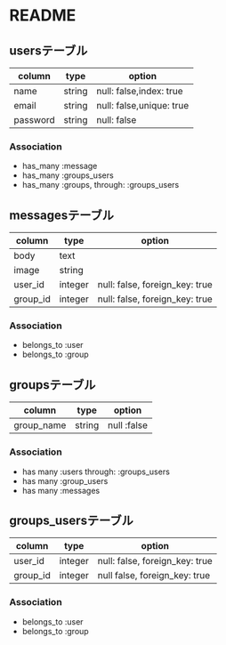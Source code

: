 # README
## usersテーブル

|column|type|option|
|------|----|------|
|name|string|null: false,index: true|
|email|string|null: false,unique: true|
|password|string|null: false|

### Association
- has_many :message
- has_many :groups_users
- has_many :groups, through: :groups_users


## messagesテーブル
|column|type|option|
|------|----|------|
|body|text||
|image|string||
|user_id|integer|null: false, foreign_key: true|
|group_id|integer|null: false, foreign_key: true|

### Association
- belongs_to :user
- belongs_to :group

## groupsテーブル
|column|type|option|
|------|----|------|
|group_name|string|null :false|

### Association
- has many :users through: :groups_users
- has many :group_users
- has many :messages

## groups_usersテーブル
|column|type|option|
|------|----|------|
|user_id|integer|null: false, foreign_key: true|
|group_id|integer|null false, foreign_key: true|

### Association
- belongs_to :user
- belongs_to :group
